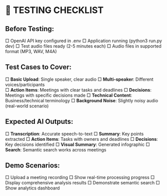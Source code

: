 
# 🧪 TESTING CHECKLIST

## Before Testing:
□ OpenAI API key configured in .env
□ Application running (python3 run.py dev)
□ Test audio files ready (2-5 minutes each)
□ Audio files in supported format (MP3, WAV, M4A)

## Test Cases to Cover:
□ **Basic Upload**: Single speaker, clear audio
□ **Multi-speaker**: Different voices/participants  
□ **Action Items**: Meetings with clear tasks and deadlines
□ **Decisions**: Meetings with specific decisions made
□ **Technical Content**: Business/technical terminology
□ **Background Noise**: Slightly noisy audio (real-world scenario)

## Expected AI Outputs:
□ **Transcription**: Accurate speech-to-text
□ **Summary**: Key points extracted
□ **Action Items**: Tasks with owners and deadlines
□ **Decisions**: Key decisions identified
□ **Visual Summary**: Generated infographic
□ **Search**: Semantic search works across meetings

## Demo Scenarios:
□ Upload a meeting recording
□ Show real-time processing progress
□ Display comprehensive analysis results
□ Demonstrate semantic search
□ Show analytics dashboard
